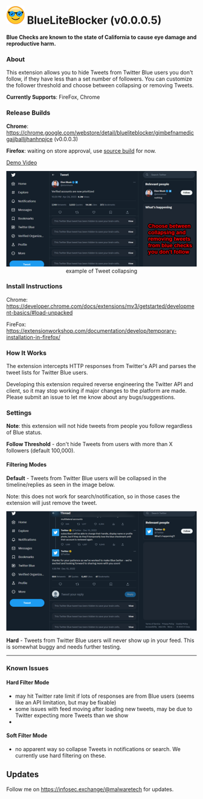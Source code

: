 # ![Logo](BlueLiteBlocker/icons/logo-48.png) BlueLiteBlocker (v0.0.0.5)

**Blue Checks are known to the state of California to cause eye damage and reproductive harm.**

### About
This extension allows you to hide Tweets from Twitter Blue users you don't follow, if they have less than a set number of followers.
You can customize the follower threshold and choose between collapsing or removing Tweets. 

**Currently Supports**: FireFox, Chrome
### Release Builds
**Chrome**: https://chrome.google.com/webstore/detail/blueliteblocker/gimbefnamedicgajjballjjhanhnpjce (v0.0.0.3)

**Firefox**: waiting on store approval, use [source build](#Install-Instructions) for now.

[Demo Video](https://www.youtube.com/watch?v=nyQomTilJXo)
<p style="text-align: center;" align="center">
  <img alt="" style="max-width: 100%;" src="/example_screenshot.png?1">
example of Tweet collapsing
</p>


### Install Instructions
Chrome: https://developer.chrome.com/docs/extensions/mv3/getstarted/development-basics/#load-unpacked

FireFox: https://extensionworkshop.com/documentation/develop/temporary-installation-in-firefox/

### How It Works
The extension intercepts HTTP responses from Twitter's API and parses the tweet lists for Twitter Blue users. 

Developing this extension required reverse engineering the Twitter API and client, 
so it may stop working if major changes to the platform are made. Please submit an issue to let me know about any bugs/suggestions.

### Settings
**Note**: this extension will not hide tweets from people you follow regardless of Blue status.

**Follow Threshold** - don't hide Tweets from users with more than X followers (default 100,000).

#### Filtering Modes

**Default** - Tweets from Twitter Blue users will be collapsed in the timeline/replies as seen in the image below. 

Note: this does not work for search/notification, so in those cases the extension will just remove the tweet.

![Soft Filter Example](screenshot_softblock.png)

**Hard** - Tweets from Twitter Blue users will never show up in your feed. This is somewhat buggy and needs further
testing.

-- -
### Known Issues
#### Hard Filter Mode
- may hit Twitter rate limit if lots of responses are from Blue users (seems like an API limitation, but may be fixable)
- some issues with feed moving after loading new tweets, may be due to Twitter expecting more Tweets than we show
- 

#### Soft Filter Mode
- no apparent way so collapse Tweets in notifications or search. We currently use hard filtering on these.


## Updates

Follow me on https://infosec.exchange/@malwaretech for updates.
 
